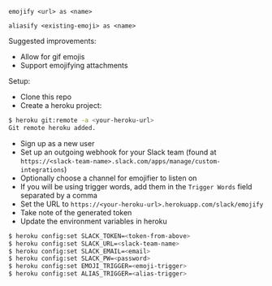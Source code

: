 `emojify <url> as <name>`

`aliasify <existing-emoji> as <name>`

Suggested improvements:
* Allow for gif emojis
* Support emojifying attachments

Setup:
* Clone this repo
* Create a heroku project:
```bash
$ heroku git:remote -a <your-heroku-url>
Git remote heroku added.
```
* Sign up as a new user
* Set up an outgoing webhook for your Slack team (found at `https://<slack-team-name>.slack.com/apps/manage/custom-integrations`)
* Optionally choose a channel for emojifier to listen on
* If you will be using trigger words, add them in the `Trigger Words` field separated by a comma
* Set the URL to `https://<your-heroku-url>.herokuapp.com/slack/emojify`
* Take note of the generated token
* Update the environment variables in heroku
```bash
$ heroku config:set SLACK_TOKEN=<token-from-above>
$ heroku config:set SLACK_URL=<slack-team-name>
$ heroku config:set SLACK_EMAIL=<email>
$ heroku config:set SLACK_PW=<password>
$ heroku config:set EMOJI_TRIGGER=<emoji-trigger>
$ heroku config:set ALIAS_TRIGGER=<alias-trigger>
```
